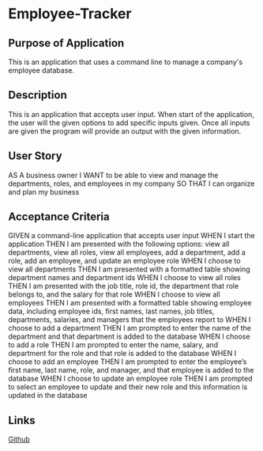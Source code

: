 # Employee-Tracker

## Purpose of Application
This is an application that uses a command line to manage a company's employee database. 

## Description
This is an application that accepts user input. When start of the application, the user will the given options to add specific inputs given. Once all inputs are given the program will provide an output with the given information. 

## User Story 

AS A business owner
I WANT to be able to view and manage the departments, roles, and employees in my company
SO THAT I can organize and plan my business

## Acceptance Criteria
GIVEN a command-line application that accepts user input
WHEN I start the application
THEN I am presented with the following options: view all departments, view all roles, view all employees, add a department, add a role, add an employee, and update an employee role
WHEN I choose to view all departments
THEN I am presented with a formatted table showing department names and department ids
WHEN I choose to view all roles
THEN I am presented with the job title, role id, the department that role belongs to, and the salary for that role
WHEN I choose to view all employees
THEN I am presented with a formatted table showing employee data, including employee ids, first names, last names, job titles, departments, salaries, and managers that the employees report to
WHEN I choose to add a department
THEN I am prompted to enter the name of the department and that department is added to the database
WHEN I choose to add a role
THEN I am prompted to enter the name, salary, and department for the role and that role is added to the database
WHEN I choose to add an employee
THEN I am prompted to enter the employee’s first name, last name, role, and manager, and that employee is added to the database
WHEN I choose to update an employee role
THEN I am prompted to select an employee to update and their new role and this information is updated in the database

## Links
[Github](https://github.com/hjchoi365/Employee-Tracker)